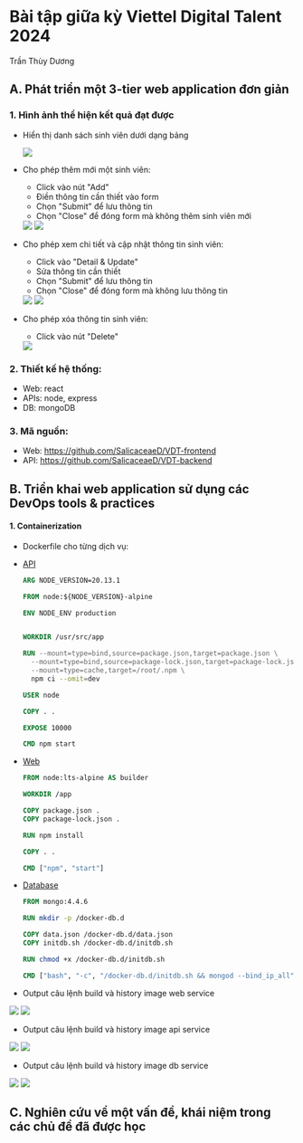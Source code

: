 # Bài tập giữa kỳ Viettel Digital Talent 2024 
Trần Thùy Dương

## A. Phát triển một 3-tier web application đơn giản 
### 1. Hình ảnh thể hiện kết quả đạt được

- Hiển thị danh sách sinh viên dưới dạng bảng

    <img src="./images/list.png">

- Cho phép thêm mới một sinh viên: 
    - Click vào nút "Add"
    - Điền thông tin cần thiết vào form 
    - Chọn "Submit" để lưu thông tin
    - Chọn "Close" để đóng form mà không thêm sinh viên mới
  
    <img src="./images/add.png">
    <img src="./images/after-add.png">

- Cho phép xem chi tiết và cập nhật thông tin sinh viên:   
    - Click vào "Detail & Update"
    - Sửa thông tin cần thiết
    - Chọn "Submit" để lưu thông tin
    - Chọn "Close" để đóng form mà không lưu thông tin
    
    <img src="./images/edit.png">
    <img src="./images/after-edit.png">

- Cho phép xóa thông tin sinh viên: 
  - Click vào nút "Delete"
    
  <img src="./images/list.png">
  
### 2. Thiết kế hệ thống:
- Web: react
- APIs: node, express
- DB: mongoDB              

### 3. Mã nguồn:
  + Web: https://github.com/SalicaceaeD/VDT-frontend
  + API: https://github.com/SalicaceaeD/VDT-backend

## B. Triển khai web application sử dụng các DevOps tools & practices
#### 1. Containerization 
 - Dockerfile cho từng dịch vụ: 
- [API](https://github.com/SalicaceaeD/VDT-midterm/blob/main/vdt-backend/Dockerfile) 
    ```Dockerfile
    ARG NODE_VERSION=20.13.1

  FROM node:${NODE_VERSION}-alpine

  ENV NODE_ENV production


  WORKDIR /usr/src/app

  RUN --mount=type=bind,source=package.json,target=package.json \
      --mount=type=bind,source=package-lock.json,target=package-lock.json \
      --mount=type=cache,target=/root/.npm \
      npm ci --omit=dev

  USER node

  COPY . .

  EXPOSE 10000

  CMD npm start

    ```
- [Web](https://github.com/SalicaceaeD/VDT-midterm/blob/main/vdt-frontend/Dockerfile)

    ```Dockerfile
    FROM node:lts-alpine AS builder

    WORKDIR /app

    COPY package.json .
    COPY package-lock.json .

    RUN npm install

    COPY . .

    CMD ["npm", "start"]
    ```
- [Database](https://github.com/hantbk/vdtproject/blob/main/webcrud/db/Dockerfile)

    ```Dockerfile
    FROM mongo:4.4.6

    RUN mkdir -p /docker-db.d

    COPY data.json /docker-db.d/data.json
    COPY initdb.sh /docker-db.d/initdb.sh

    RUN chmod +x /docker-db.d/initdb.sh

    CMD ["bash", "-c", "/docker-db.d/initdb.sh && mongod --bind_ip_all"]
    
    ```
- Output câu lệnh build và history image web service
<img src="./images/docker-frontend.png">

<img src="./images/docker-frontend-history.png">

- Output câu lệnh build và history image api service
<img src="./images/docker-backend.png">

<img src="./images/docker-backend-history.png">

- Output câu lệnh build và history image db service
<img src="./images/docker-db.png">

<img src="./images/docker-db-history.png">

## C. Nghiên cứu về một vấn đề, khái niệm trong các chủ đề đã được học 

